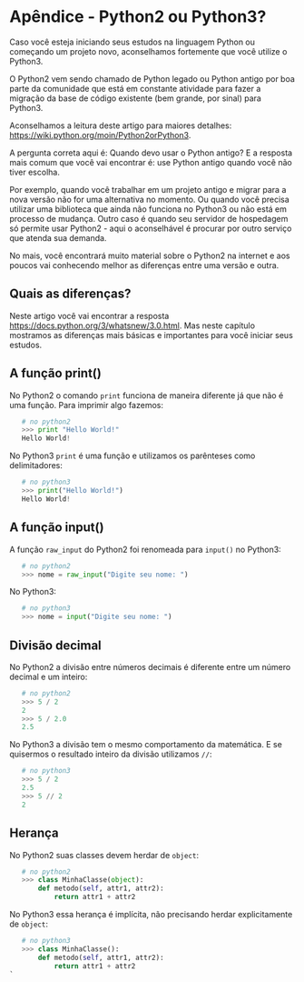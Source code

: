 # Apêndice - Python2 ou Python3?

Caso você esteja iniciando seus estudos na linguagem Python ou começando um projeto novo, aconselhamos fortemente que você utilize o Python3.

O Python2 vem sendo chamado de Python legado ou Python antigo por boa parte da comunidade que está em constante atividade para fazer a migração da base de código existente (bem grande, por sinal) para Python3.

Aconselhamos a leitura deste artigo para maiores detalhes: https://wiki.python.org/moin/Python2orPython3.

A pergunta correta aqui é: Quando devo usar o Python antigo? E a resposta mais comum que você vai encontrar é: use Python antigo quando você não tiver escolha.

Por exemplo, quando você trabalhar em um projeto antigo e migrar para a nova versão não for uma alternativa no momento. Ou quando você precisa utilizar uma biblioteca que ainda não funciona no Python3 ou não está em processo de mudança. Outro caso é quando seu servidor de hospedagem só permite usar Python2 - aqui o aconselhável é procurar por outro serviço que atenda sua demanda.

No mais, você encontrará muito material sobre o Python2 na internet e aos poucos vai conhecendo melhor as diferenças entre uma versão e outra.

## Quais as diferenças?

Neste artigo você vai encontrar a resposta https://docs.python.org/3/whatsnew/3.0.html. Mas neste capítulo mostramos as diferenças mais básicas e importantes para você iniciar seus estudos.

## A função print()

No Python2 o comando `print` funciona de maneira diferente já que não é uma função. Para imprimir algo fazemos:

 ```python
	# no python2
	>>> print "Hello World!"
	Hello World!
 ```

No Python3 `print` é uma função e utilizamos os parênteses como delimitadores:

 ```python
	# no python3
	>>> print("Hello World!")
	Hello World!
 ```

## A função input()

A função `raw_input` do Python2 foi renomeada para `input()` no Python3:

 ```python
	# no python2
	>>> nome = raw_input("Digite seu nome: ")
 ```

No Python3:

 ```python
	# no python3
	>>> nome = input("Digite seu nome: ")
 ```

## Divisão decimal

No Python2 a divisão entre números decimais é diferente entre um número decimal e um inteiro:

 ```python
	# no python2
	>>> 5 / 2
	2
	>>> 5 / 2.0
	2.5
 ```

No Python3 a divisão tem o mesmo comportamento da matemática. E se quisermos o resultado inteiro da divisão utilizamos `//`:

 ```python
	# no python3
	>>> 5 / 2
	2.5
	>>> 5 // 2
	2
 ```

## Herança

No Python2 suas classes devem herdar de `object`:

 ```python
	# no python2
	>>> class MinhaClasse(object):
		def metodo(self, attr1, attr2):
			return attr1 + attr2
 ```

No Python3 essa herança é implícita, não precisando herdar explicitamente de `object`:

 ```python
	# no python3
	>>> class MinhaClasse():
		def metodo(self, attr1, attr2):
			return attr1 + attr2
 `